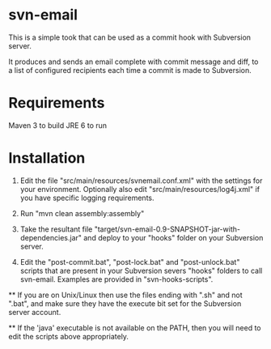 svn-email
=========

This is a simple took that can be used as a commit hook with Subversion server.

It produces and sends an email complete with commit message and diff, to a list
of configured recipients each time a commit is made to Subversion.

Requirements
============
Maven 3 to build
JRE 6 to run


Installation
============
1) Edit the file "src/main/resources/svnemail.conf.xml" with the settings for
your environment.
Optionally also edit "src/main/resources/log4j.xml" if you have specific logging
requirements.

2) Run "mvn clean assembly:assembly"

3) Take the resultant file
"target/svn-email-0.9-SNAPSHOT-jar-with-dependencies.jar" and deploy to your
"hooks" folder on your Subversion server.

4) Edit the "post-commit.bat", "post-lock.bat" and "post-unlock.bat" scripts
that are present in your Subversion severs "hooks" folders to call svn-email.
Examples are provided in "svn-hooks-scripts".

** If you are on Unix/Linux then use the files ending with ".sh" and not ".bat",
and make sure they have the execute bit set for the Subversion server account.

** If the 'java' executable is not available on the PATH, then you will need to
edit the scripts above appropriately.